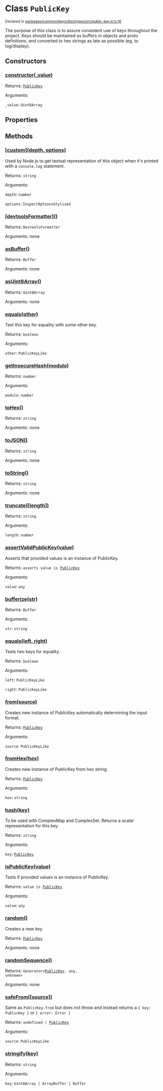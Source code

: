 # Class `PublicKey`
<sub>Declared in [packages/common/keys/dist/types/src/public-key.d.ts:16]()</sub>


The purpose of this class is to assure consistent use of keys throughout the project.
Keys should be maintained as buffers in objects and proto definitions, and converted to hex
strings as late as possible (eg, to log/display).

## Constructors
### [constructor(_value)]()


Returns: <code>[PublicKey](/api/@dxos/client/classes/PublicKey)</code>

Arguments: 

`_value`: <code>Uint8Array</code>

## Properties

## Methods
### [\[custom\](depth, options)]()


Used by Node.js to get textual representation of this object when it's printed with a  `console.log`  statement.

Returns: <code>string</code>

Arguments: 

`depth`: <code>number</code>

`options`: <code>InspectOptionsStylized</code>
### [\[devtoolsFormatter\]()]()


Returns: <code>DevtoolsFormatter</code>

Arguments: none
### [asBuffer()]()


Returns: <code>Buffer</code>

Arguments: none
### [asUint8Array()]()


Returns: <code>Uint8Array</code>

Arguments: none
### [equals(other)]()


Test this key for equality with some other key.

Returns: <code>boolean</code>

Arguments: 

`other`: <code>PublicKeyLike</code>
### [getInsecureHash(modulo)]()


Returns: <code>number</code>

Arguments: 

`modulo`: <code>number</code>
### [toHex()]()


Returns: <code>string</code>

Arguments: none
### [toJSON()]()


Returns: <code>string</code>

Arguments: none
### [toString()]()


Returns: <code>string</code>

Arguments: none
### [truncate(\[length\])]()


Returns: <code>string</code>

Arguments: 

`length`: <code>number</code>
### [assertValidPublicKey(value)]()


Asserts that provided values is an instance of PublicKey.

Returns: <code>asserts value is [PublicKey](/api/@dxos/client/classes/PublicKey)</code>

Arguments: 

`value`: <code>any</code>
### [bufferize(str)]()


Returns: <code>Buffer</code>

Arguments: 

`str`: <code>string</code>
### [equals(left, right)]()


Tests two keys for equality.

Returns: <code>boolean</code>

Arguments: 

`left`: <code>PublicKeyLike</code>

`right`: <code>PublicKeyLike</code>
### [from(source)]()


Creates new instance of PublicKey automatically determining the input format.

Returns: <code>[PublicKey](/api/@dxos/client/classes/PublicKey)</code>

Arguments: 

`source`: <code>PublicKeyLike</code>
### [fromHex(hex)]()


Creates new instance of PublicKey from hex string.

Returns: <code>[PublicKey](/api/@dxos/client/classes/PublicKey)</code>

Arguments: 

`hex`: <code>string</code>
### [hash(key)]()


To be used with ComplexMap and ComplexSet.
Returns a scalar representation for this key.

Returns: <code>string</code>

Arguments: 

`key`: <code>[PublicKey](/api/@dxos/client/classes/PublicKey)</code>
### [isPublicKey(value)]()


Tests if provided values is an instance of PublicKey.

Returns: <code>value is [PublicKey](/api/@dxos/client/classes/PublicKey)</code>

Arguments: 

`value`: <code>any</code>
### [random()]()


Creates a new key.

Returns: <code>[PublicKey](/api/@dxos/client/classes/PublicKey)</code>

Arguments: none
### [randomSequence()]()


Returns: <code>Generator&lt;[PublicKey](/api/@dxos/client/classes/PublicKey), any, unknown&gt;</code>

Arguments: none
### [safeFrom(\[source\])]()


Same as  `PublicKey.from`  but does not throw and instead returns a  `{ key: PublicKey }`  or  `{ error: Error }`

Returns: <code>undefined | [PublicKey](/api/@dxos/client/classes/PublicKey)</code>

Arguments: 

`source`: <code>PublicKeyLike</code>
### [stringify(key)]()


Returns: <code>string</code>

Arguments: 

`key`: <code>Uint8Array | ArrayBuffer | Buffer</code>